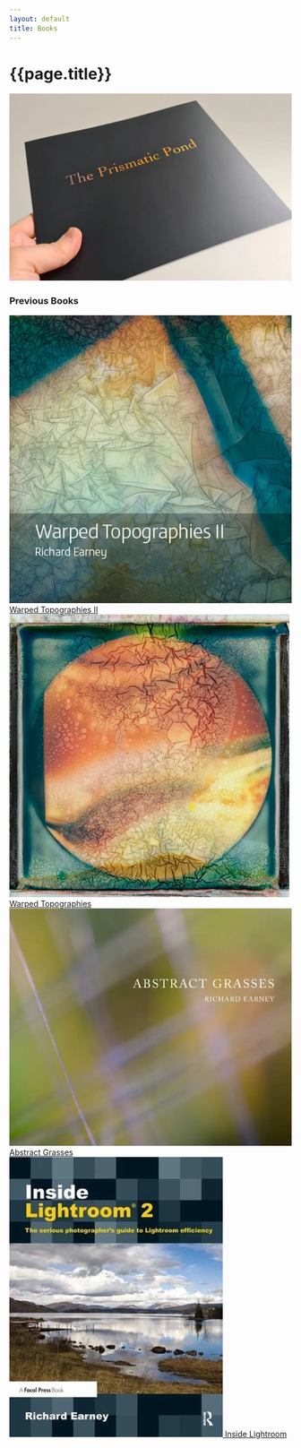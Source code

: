 ```yaml
---
layout: default
title: Books
---
```


# {{page.title}}

[![The Prismatic Pond](the-prismatic-pond-01.webp "The Prismatic Pond")](books/the-prismatic-pond)

### Previous Books

<div class="grid">
   <div>
   		<a href="warped-topographies-ii">
			<img src="warped-topographies-ii-01.webp" alt="Warped Topographies II" title="warped-topographies II" />
			<span class="gallerytitle">Warped Topographies II</span>
		</a>
   	</div>
   <div>
  	 <a href="warped-topographies">
			<img src="warped-topographies.webp" alt="Warped Topographies" title="Warped Topographies" />
			<span class="gallerytitle">Warped Topographies</span>
		</a>
  	</div>
   <div>
  	 <a href="abstract-grasses">
			<img src="abstract-grasses.webp" alt="Abstract Grasses" title="Abstract Grasses" />
			<span class="gallerytitle">Abstract Grasses</span>
		</a>
  	</div>
   <div>
   		<a href="inside-lightroom">
			<img src="inside-lightroom.webp" alt="Inside Lightroom" title="Inside Lightroom" />
			<span class="gallerytitle">Inside Lightroom</span>
		</a>
	</div>
</div>
